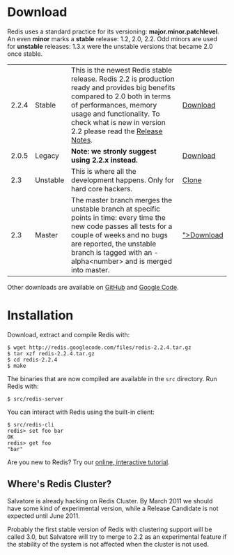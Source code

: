 Download
===

Redis uses a standard practice for its versioning:
**major.minor.patchlevel**.
An even **minor** marks a **stable**
release: 1.2, 2.0, 2.2.  Odd minors are used for **unstable**
releases: 1.3.x were the unstable versions that became 2.0 once stable.

<table class="versions">
  <tr class="current">
    <td>2.2.4</td>
    <td>Stable</td>
    <td>This is the newest Redis stable release.
    Redis 2.2 is production ready and provides big benefits compared to
    2.0 both in terms of performances, memory usage and functionality.
    To check what is new in version 2.2 please read the
    <a href="https://github.com/antirez/redis/raw/2.2/00-RELEASENOTES">Release Notes</a>.
    <br>
    <td>
      <a href="http://redis.googlecode.com/files/redis-2.2.4.tar.gz">Download</a>
    </td>
  </tr>

  <tr>
    <td>2.0.5</td>
    <td>Legacy</td>
    <td><strong>Note: we stronly suggest using 2.2.x instead.</strong>
    <td>
      <a href="http://redis.googlecode.com/files/redis-2.0.5.tar.gz">Download</a>
    </td>
  </tr>

  <tr>
    <td>2.3</td>
    <td>Unstable</td>
    <td>This is where all the development happens. Only for hard core hackers.
    <td>
      <a href="https://github.com/antirez/redis/tree/unstable">Clone</a>
    </td>
  </tr>

  <tr>
    <td>2.3</td>
    <td>Master</td>
    <td>The master branch merges the unstable branch at specific points in time:
    every time the new code passes all tests for
    a couple of weeks and no bugs are reported, the unstable branch is
    tagged with an -alpha&lt;number&gt; and is merged into master.<br>
    <td>
      <a href="https://github.com/antirez/redis/tarball/<%= redis_versions["development"] %>">Download</a>
    </td>
  </tr>
</table>

Other downloads are available on [GitHub](https://github.com/antirez/redis/downloads)
and [Google Code](http://code.google.com/p/redis/downloads/list?can=1).

Installation
===

Download, extract and compile Redis with:

    $ wget http://redis.googlecode.com/files/redis-2.2.4.tar.gz
    $ tar xzf redis-2.2.4.tar.gz
    $ cd redis-2.2.4
    $ make

The binaries that are now compiled are available in the `src` directory. Run Redis with:

    $ src/redis-server

You can interact with Redis using the built-in client:

    $ src/redis-cli
    redis> set foo bar
    OK
    redis> get foo
    "bar"

Are you new to Redis? Try our [online, interactive tutorial](http://try.redis-db.com).

Where's Redis Cluster?
---

Salvatore is already hacking on Redis Cluster. By March 2011 we should
have some kind of experimental version, while a Release Candidate is not
expected until June 2011.

Probably the first stable version of Redis with clustering support will
be called 3.0, but Salvatore will try to merge to 2.2 as an experimental
feature if the stability of the system is not affected when the cluster
is not used.
